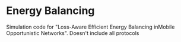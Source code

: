 # Energy Balancing
Simulation code for  "Loss-Aware Efficient Energy Balancing inMobile Opportunistic Networks". Doesn't include all protocols
